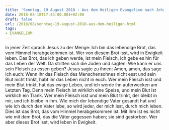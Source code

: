 ```yaml
---
title: 'Sonntag, 19 August 2018 : Aus dem Heiligen Evangelium nach Johannes - Joh 6,51-58.'
date: 2018-08-18T17:43:00.001+02:00
draft: false
url: /2018/08/sonntag-19-august-2018-aus-dem-heiligen.html
tags: 
- EVANGELIUM
---
```


In jener Zeit sprach Jesus zu der Menge: Ich bin das lebendige Brot, das vom Himmel herabgekommen ist. Wer von diesem Brot isst, wird in Ewigkeit leben. Das Brot, das ich geben werde, ist mein Fleisch, ich gebe es hin für das Leben der Welt. Da stritten sich die Juden und sagten: Wie kann er uns sein Fleisch zu essen geben? Jesus sagte zu ihnen: Amen, amen, das sage ich euch: Wenn ihr das Fleisch des Menschensohnes nicht esst und sein Blut nicht trinkt, habt ihr das Leben nicht in euch. Wer mein Fleisch isst und mein Blut trinkt, hat das ewige Leben, und ich werde ihn auferwecken am Letzten Tag. Denn mein Fleisch ist wirklich eine Speise, und mein Blut ist wirklich ein Trank. Wer mein Fleisch isst und mein Blut trinkt, der bleibt in mir, und ich bleibe in ihm. Wie mich der lebendige Vater gesandt hat und wie ich durch den Vater lebe, so wird jeder, der mich isst, durch mich leben. Dies ist das Brot, das vom Himmel herabgekommen ist. Mit ihm ist es nicht wie mit dem Brot, das die Väter gegessen haben; sie sind gestorben. Wer aber dieses Brot isst, wird leben in Ewigkeit.